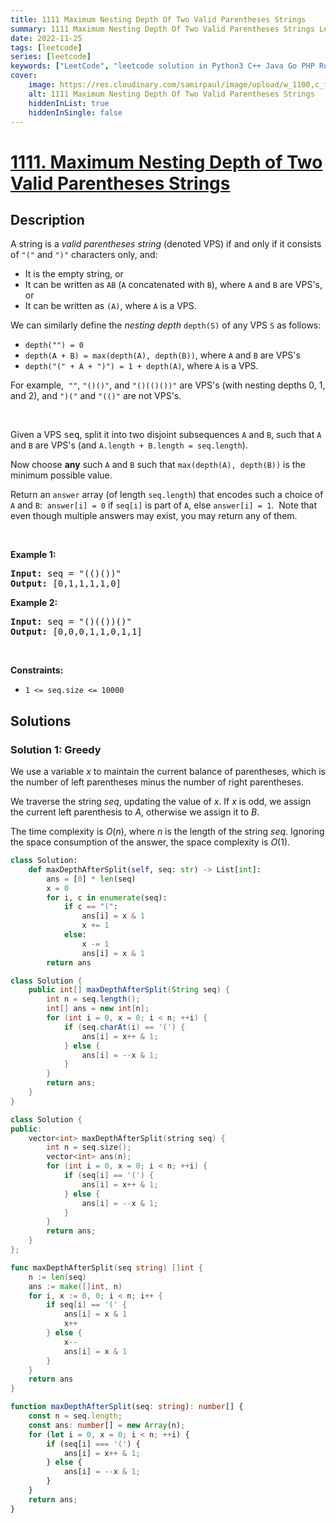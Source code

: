 ```yaml
---
title: 1111 Maximum Nesting Depth Of Two Valid Parentheses Strings
summary: 1111 Maximum Nesting Depth Of Two Valid Parentheses Strings LeetCode Solution Explained
date: 2022-11-25
tags: [leetcode]
series: [leetcode]
keywords: ["LeetCode", "leetcode solution in Python3 C++ Java Go PHP Ruby Swift TypeScript Rust C# JavaScript C", "1111 Maximum Nesting Depth Of Two Valid Parentheses Strings LeetCode Solution Explained in all languages"]
cover:
    image: https://res.cloudinary.com/samirpaul/image/upload/w_1100,c_fit,co_rgb:FFFFFF,l_text:Arial_75_bold:1111 Maximum Nesting Depth Of Two Valid Parentheses Strings - Solution Explained/problem-solving.webp
    alt: 1111 Maximum Nesting Depth Of Two Valid Parentheses Strings
    hiddenInList: true
    hiddenInSingle: false
---
```



# [1111. Maximum Nesting Depth of Two Valid Parentheses Strings](https://leetcode.com/problems/maximum-nesting-depth-of-two-valid-parentheses-strings)


## Description

<p>A string is a <em>valid parentheses string</em>&nbsp;(denoted VPS) if and only if it consists of <code>&quot;(&quot;</code> and <code>&quot;)&quot;</code> characters only, and:</p>

<ul>
	<li>It is the empty string, or</li>
	<li>It can be written as&nbsp;<code>AB</code>&nbsp;(<code>A</code>&nbsp;concatenated with&nbsp;<code>B</code>), where&nbsp;<code>A</code>&nbsp;and&nbsp;<code>B</code>&nbsp;are VPS&#39;s, or</li>
	<li>It can be written as&nbsp;<code>(A)</code>, where&nbsp;<code>A</code>&nbsp;is a VPS.</li>
</ul>

<p>We can&nbsp;similarly define the <em>nesting depth</em> <code>depth(S)</code> of any VPS <code>S</code> as follows:</p>

<ul>
	<li><code>depth(&quot;&quot;) = 0</code></li>
	<li><code>depth(A + B) = max(depth(A), depth(B))</code>, where <code>A</code> and <code>B</code> are VPS&#39;s</li>
	<li><code>depth(&quot;(&quot; + A + &quot;)&quot;) = 1 + depth(A)</code>, where <code>A</code> is a VPS.</li>
</ul>

<p>For example,&nbsp; <code>&quot;&quot;</code>,&nbsp;<code>&quot;()()&quot;</code>, and&nbsp;<code>&quot;()(()())&quot;</code>&nbsp;are VPS&#39;s (with nesting depths 0, 1, and 2), and <code>&quot;)(&quot;</code> and <code>&quot;(()&quot;</code> are not VPS&#39;s.</p>

<p>&nbsp;</p>

<p>Given a VPS <font face="monospace">seq</font>, split it into two disjoint subsequences <code>A</code> and <code>B</code>, such that&nbsp;<code>A</code> and <code>B</code> are VPS&#39;s (and&nbsp;<code>A.length + B.length = seq.length</code>).</p>

<p>Now choose <strong>any</strong> such <code>A</code> and <code>B</code> such that&nbsp;<code>max(depth(A), depth(B))</code> is the minimum possible value.</p>

<p>Return an <code>answer</code> array (of length <code>seq.length</code>) that encodes such a&nbsp;choice of <code>A</code> and <code>B</code>:&nbsp; <code>answer[i] = 0</code> if <code>seq[i]</code> is part of <code>A</code>, else <code>answer[i] = 1</code>.&nbsp; Note that even though multiple answers may exist, you may return any of them.</p>

<p>&nbsp;</p>
<p><strong class="example">Example 1:</strong></p>

<pre>
<strong>Input:</strong> seq = &quot;(()())&quot;
<strong>Output:</strong> [0,1,1,1,1,0]
</pre>

<p><strong class="example">Example 2:</strong></p>

<pre>
<strong>Input:</strong> seq = &quot;()(())()&quot;
<strong>Output:</strong> [0,0,0,1,1,0,1,1]
</pre>

<p>&nbsp;</p>
<p><strong>Constraints:</strong></p>

<ul>
	<li><code>1 &lt;= seq.size &lt;= 10000</code></li>
</ul>

## Solutions

### Solution 1: Greedy

We use a variable $x$ to maintain the current balance of parentheses, which is the number of left parentheses minus the number of right parentheses.

We traverse the string $seq$, updating the value of $x$. If $x$ is odd, we assign the current left parenthesis to $A$, otherwise we assign it to $B$.

The time complexity is $O(n)$, where $n$ is the length of the string $seq$. Ignoring the space consumption of the answer, the space complexity is $O(1)$.

<!-- tabs:start -->

```python
class Solution:
    def maxDepthAfterSplit(self, seq: str) -> List[int]:
        ans = [0] * len(seq)
        x = 0
        for i, c in enumerate(seq):
            if c == "(":
                ans[i] = x & 1
                x += 1
            else:
                x -= 1
                ans[i] = x & 1
        return ans
```

```java
class Solution {
    public int[] maxDepthAfterSplit(String seq) {
        int n = seq.length();
        int[] ans = new int[n];
        for (int i = 0, x = 0; i < n; ++i) {
            if (seq.charAt(i) == '(') {
                ans[i] = x++ & 1;
            } else {
                ans[i] = --x & 1;
            }
        }
        return ans;
    }
}
```

```cpp
class Solution {
public:
    vector<int> maxDepthAfterSplit(string seq) {
        int n = seq.size();
        vector<int> ans(n);
        for (int i = 0, x = 0; i < n; ++i) {
            if (seq[i] == '(') {
                ans[i] = x++ & 1;
            } else {
                ans[i] = --x & 1;
            }
        }
        return ans;
    }
};
```

```go
func maxDepthAfterSplit(seq string) []int {
	n := len(seq)
	ans := make([]int, n)
	for i, x := 0, 0; i < n; i++ {
		if seq[i] == '(' {
			ans[i] = x & 1
			x++
		} else {
			x--
			ans[i] = x & 1
		}
	}
	return ans
}
```

```ts
function maxDepthAfterSplit(seq: string): number[] {
    const n = seq.length;
    const ans: number[] = new Array(n);
    for (let i = 0, x = 0; i < n; ++i) {
        if (seq[i] === '(') {
            ans[i] = x++ & 1;
        } else {
            ans[i] = --x & 1;
        }
    }
    return ans;
}
```

<!-- tabs:end -->

<!-- end -->
